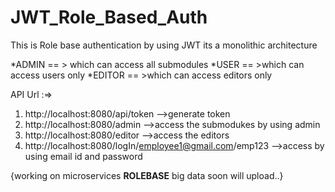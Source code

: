 # JWT_Role_Based_Auth
This is Role base authentication by using JWT its a monolithic architecture

*ADMIN == > which can access all submodules
*USER == >which can access users only
*EDITOR == >which can access editors only

API Url :=>
1. http://localhost:8080/api/token -->generate token 
2. http://localhost:8080/admin     -->access the submodukes by using admin
3. http://localhost:8080/editor    -->access the editors 
4. http://localhost:8080/logIn/employee1@gmail.com/emp123 -->access by using email id and password

{working on microservices **ROLEBASE** big data soon will upload..}
